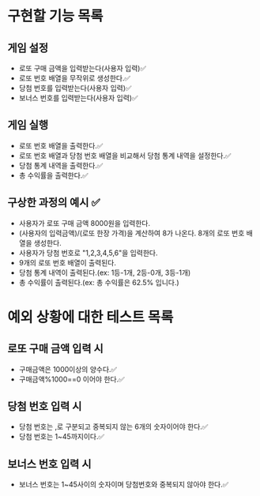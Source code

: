 # 구현할 기능 목록

## 게임 설정

- 로또 구매 금액을 입력받는다(사용자 입력)✅
- 로또 번호 배열을 무작위로 생성한다.✅
- 당첨 번호를 입력받는다(사용자 입력)✅
- 보너스 번호를 입력받는다(사용자 입력)✅

## 게임 실행

- 로또 번호 배열을 출력한다.✅
- 로또 번호 배열과 당첨 번호 배열을 비교해서 당첨 통계 내역을 설정한다.✅
- 당첨 통계 내역을 출력한다.✅
- 총 수익률을 출력한다.✅

## 구상한 과정의 예시 ✅

- 사용자가 로또 구매 금액 8000원을 입력한다.
- (사용자의 입력금액)/(로또 한장 가격)을 계산하여 8가 나온다. 8개의 로또 번호 배열을 생성한다.
- 사용자가 당첨 번호로 "1,2,3,4,5,6"을 입력한다.
- 9개의 로또 번호 배열이 출력된다.
- 당첨 통계 내역이 출력된다.(ex: 1등-1개, 2등-0개, 3등-1개)
- 총 수익률이 출력된다.(ex: 총 수익률은 62.5% 입니다.)

# 예외 상황에 대한 테스트 목록

## 로또 구매 금액 입력 시

- 구매금액은 1000이상의 양수다.✅
- 구매금액%1000==0 이어야 한다.✅

## 당첨 번호 입력 시

- 당첨 번호는 ,로 구분되고 중복되지 않는 6개의 숫자이어야 한다.✅
- 당첨 번호는 1~45까지이다.✅

## 보너스 번호 입력 시

- 보너스 번호는 1~45사이의 숫자이며 당첨번호와 중복되지 않아야 한다.✅
